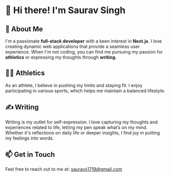 # 👋 Hi there! I'm Saurav Singh

## 🌟 About Me
I'm a passionate **full-stack developer** with a keen interest in **Next.js**. I love creating dynamic web applications that provide a seamless user experience. When I'm not coding, you can find me pursuing my passion for **athletics** or expressing my thoughts through **writing**.

## 🏃‍♂️ Athletics
As an athlete, I believe in pushing my limits and staying fit. I enjoy participating in various sports, which helps me maintain a balanced lifestyle.

## ✍️ Writing
Writing is my outlet for self-expression. I love capturing my thoughts and experiences related to life, letting my pen speak what’s on my mind. Whether it's reflections on daily life or deeper insights, I find joy in putting my feelings into words.

## 📫 Get in Touch
Feel free to reach out to me at: [sauravs1719@gmail.com](mailto:sauravs1719@gmail.com)


